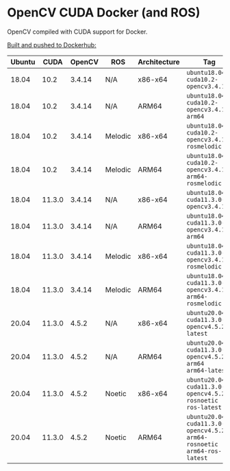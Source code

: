 # OpenCV CUDA Docker (and ROS)

OpenCV compiled with CUDA support for Docker.

[Built and pushed to Dockerhub:](https://hub.docker.com/r/thecanadianroot/opencv-cuda)

|Ubuntu|CUDA|OpenCV|ROS|Architecture|Tag|
|---|---|---|---|---|---|
|18.04|10.2|3.4.14|N/A|x86-x64|`ubuntu18.04-cuda10.2-opencv3.4.14`|
|18.04|10.2|3.4.14|N/A|ARM64|`ubuntu18.04-cuda10.2-opencv3.4.14-arm64`|
|18.04|10.2|3.4.14|Melodic|x86-x64|`ubuntu18.04-cuda10.2-opencv3.4.14-rosmelodic`|
|18.04|10.2|3.4.14|Melodic|ARM64|`ubuntu18.04-cuda10.2-opencv3.4.14-arm64-rosmelodic`|
|18.04|11.3.0|3.4.14|N/A|x86-x64|`ubuntu18.04-cuda11.3.0-opencv3.4.14`|
|18.04|11.3.0|3.4.14|N/A|ARM64|`ubuntu18.04-cuda11.3.0-opencv3.4.14-arm64`|
|18.04|11.3.0|3.4.14|Melodic|x86-x64|`ubuntu18.04-cuda11.3.0-opencv3.4.14-rosmelodic`|
|18.04|11.3.0|3.4.14|Melodic|ARM64|`ubuntu18.04-cuda11.3.0-opencv3.4.14-arm64-rosmelodic`|
|20.04|11.3.0|4.5.2|N/A|x86-x64|`ubuntu20.04-cuda11.3.0-opencv4.5.2`<br>`latest`|
|20.04|11.3.0|4.5.2|N/A|ARM64|`ubuntu20.04-cuda11.3.0-opencv4.5.2-arm64`<br>`arm64-latest`|
|20.04|11.3.0|4.5.2|Noetic|x86-x64|`ubuntu20.04-cuda11.3.0-opencv4.5.2-rosnoetic`<br>`ros-latest`|
|20.04|11.3.0|4.5.2|Noetic|ARM64|`ubuntu20.04-cuda11.3.0-opencv4.5.2-arm64-rosnoetic`<br>`arm64-ros-latest`|